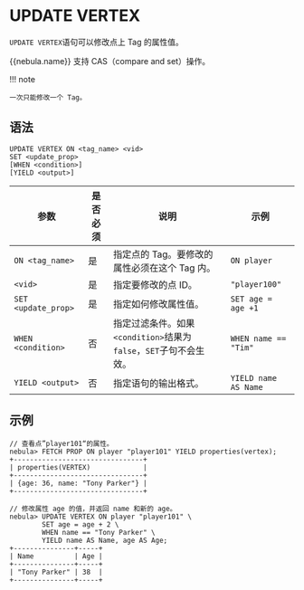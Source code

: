 # UPDATE VERTEX

`UPDATE VERTEX`语句可以修改点上 Tag 的属性值。

{{nebula.name}} 支持 CAS（compare and set）操作。

!!! note

    一次只能修改一个 Tag。

## 语法

```ngql
UPDATE VERTEX ON <tag_name> <vid>
SET <update_prop>
[WHEN <condition>]
[YIELD <output>]
```

| 参数 | 是否必须 | 说明 | 示例 |
|-|-|-|-|
| `ON <tag_name>` | 是 | 指定点的 Tag。要修改的属性必须在这个 Tag 内。 | `ON player` |
| `<vid>` | 是 | 指定要修改的点 ID。 | `"player100"` |
| `SET <update_prop>` | 是 | 指定如何修改属性值。 | `SET age = age +1` |
| `WHEN <condition>` | 否 | 指定过滤条件。如果`<condition>`结果为`false`，`SET`子句不会生效。| `WHEN name == "Tim"` |
|`YIELD <output>`| 否 | 指定语句的输出格式。 | `YIELD name AS Name` |

## 示例

```ngql
// 查看点”player101“的属性。
nebula> FETCH PROP ON player "player101" YIELD properties(vertex);
+--------------------------------+
| properties(VERTEX)             |
+--------------------------------+
| {age: 36, name: "Tony Parker"} |
+--------------------------------+

// 修改属性 age 的值，并返回 name 和新的 age。
nebula> UPDATE VERTEX ON player "player101" \
        SET age = age + 2 \
        WHEN name == "Tony Parker" \
        YIELD name AS Name, age AS Age;
+---------------+-----+
| Name          | Age |
+---------------+-----+
| "Tony Parker" | 38  |
+---------------+-----+
```